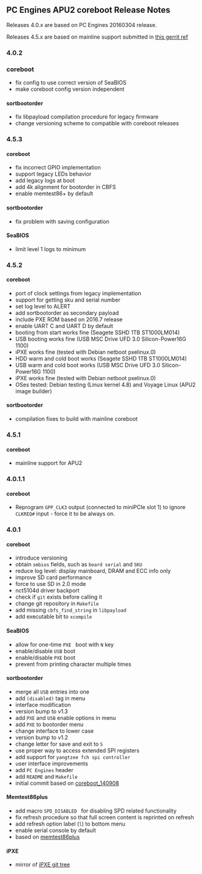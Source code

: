 PC Engines APU2 coreboot Release Notes
--------------------------------------

Releases 4.0.x are based on PC Engines 20160304 release.

Releases 4.5.x are based on mainline support submitted in [this gerrit ref](https://review.coreboot.org/#/c/14138/)

### 4.0.2

### coreboot

  * fix config to use correct version of SeaBIOS
  * make coreboot config version independent

#### sortbootorder

  * fix libpayload compilation procedure for legacy firmware
  * change versioning scheme to compatible with coreboot releases

### 4.5.3

#### coreboot

  * fix incorrect GPIO implementation
  * support legacy LEDs behavior
  * add legacy logs at boot
  * add 4k alignment for bootorder in CBFS
  * enable memtest86+ by default

#### sortbootorder

  * fix problem with saving configuration

#### SeaBIOS

  * limit level 1 logs to minimum

### 4.5.2

#### coreboot

  * port of clock settings from legacy implementation
  * support for getting sku and serial number
  * set log level to ALERT
  * add sortbootorder as secondary payload
  * include PXE ROM based on 2016.7 release
  * enable UART C and UART D by default
  * booting from start works fine (Seagete SSHD 1TB ST1000LM014)
  * USB booting works fine (USB MSC Drive UFD 3.0 Silicon-Power16G 1100)
  * iPXE works fine (tested with Debian netboot pxelinux.0)
  * HDD warm and cold boot works (Seagete SSHD 1TB ST1000LM014)
  * USB warm and cold boot works (USB MSC Drive UFD 3.0 Silicon-Power16G 1100)
  * iPXE works fine (tested with Debian netboot pxelinux.0)
  * OSes tested: Debian testing (Linux kernel 4.8) and Voyage Linux (APU2 image builder)

#### sortbootorder

  * compilation fixes to build with mainline coreboot

### 4.5.1

#### coreboot

  * mainline support for APU2

### 4.0.1.1

#### coreboot

  * Reprogram `GPP_CLK3` output (connected to miniPCIe slot 1) to ignore `CLKREQ#`
    input - force it to be always on.

### 4.0.1

#### coreboot

  * introduce versioning
  * obtain `smbios` fields, such as `board serial` and `SKU`
  * reduce log level: display mainboard, DRAM and ECC info only
  * improve SD card performance
  * force to use SD in 2.0 mode
  * nct5104d driver backport
  * check if `git` exists before calling it
  * change git repository in `Makefile`
  * add missing `cbfs_find_string` in `libpayload`
  * add executable bit to `xcompile`

#### SeaBIOS

  * allow for one-time `PXE ` boot with `N` key
  * enable/disable `USB` boot
  * enable/disable `PXE` boot
  * prevent from printing character multiple times

#### sortbootorder

  * merge all `USB` entries into one
  * add `(disabled)` tag in menu
  * interface modification
  * version bump to v1.3
  * add `PXE` and `USB` enable options in menu
  * add `PXE` to bootorder menu
  * change interface to lower case
  * version bump to v1.2
  * change letter for save and exit to `S`
  * use proper way to access extended SPI registers
  * add support for `yangtzee fch spi controller`
  * user interface improvements
  * add `PC Engines` header
  * add `README` and `Makefile`
  * initial commit based on
    [coreboot_140908](http://pcengines.ch/tmp/coreboot_140908.tar.gz)

#### Memtest86plus

  * add macro `SPD_DISABLED ` for disabling SPD related functionality
  * fix refresh procedure so that full screen content is reprinted on refresh
  * add refresh option label (`l`) to bottom menu
  * enable serial console by default
  * based on [memtest86plus](https://review.coreboot.org/cgit/memtest86plus.git?)

#### iPXE

  * mirror of [iPXE git tree](http://git.ipxe.org/ipxe.git)
